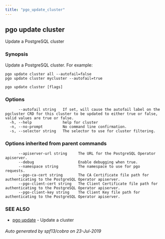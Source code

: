 ```yaml
---
title: "pgo_update_cluster"
---
```

## pgo update cluster

Update a PostgreSQL cluster

### Synopsis

Update a PostgreSQL cluster. For example:

    pgo update cluster all --autofail=false
    pgo update cluster mycluster --autofail=true

```
pgo update cluster [flags]
```

### Options

```
      --autofail string   If set, will cause the autofail label on the pgcluster CRD for this cluster to be updated to either true or false, valid values are true or false.
  -h, --help              help for cluster
  -n, --no-prompt         No command line confirmation.
  -s, --selector string   The selector to use for cluster filtering.
```

### Options inherited from parent commands

```
      --apiserver-url string     The URL for the PostgreSQL Operator apiserver.
      --debug                    Enable debugging when true.
      --namespace string         The namespace to use for pgo requests.
      --pgo-ca-cert string       The CA Certificate file path for authenticating to the PostgreSQL Operator apiserver.
      --pgo-client-cert string   The Client Certificate file path for authenticating to the PostgreSQL Operator apiserver.
      --pgo-client-key string    The Client Key file path for authenticating to the PostgreSQL Operator apiserver.
```

### SEE ALSO

* [pgo update](/cli/pgo_update/)	 - Update a cluster

###### Auto generated by spf13/cobra on 23-Jul-2019
